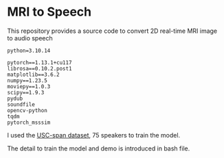 # MRI to Speech

This repository provides a source code to convert 2D real-time MRI image to audio speech

```
python=3.10.14

pytorch==1.13.1+cu117
librosa==0.10.2.post1
matplotlib==3.6.2
numpy==1.23.5
moviepy==1.0.3
scipy==1.9.3
pydub
soundfile
opencv-python
tqdm
pytorch_msssim
```

I used the [USC-span dataset](https://sail.usc.edu/span/75speakers/), 75 speakers to train the model.

The detail to train the model and demo is introduced in bash file.